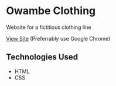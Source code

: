 # Owambe Clothing

Website for a fictitious clothing line

[View Site](https://owambe-clothing.netlify.app/)  (Preferrably use Google Chrome)

## Technologies Used

- HTML
- CSS